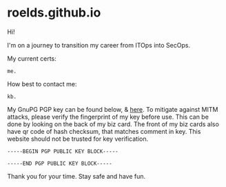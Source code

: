 # roelds.github.io

Hi!

I'm on a journey to transition my career from ITOps into SecOps.

My current certs:
```
me.
```
How best to contact me:
```
kb.
```

My GnuPG PGP key can be found below, & [here](https://github.com/roelds/roelds.github.io/raw/main/null). To mitigate against MITM attacks, please verify the fingerprint of my key before use. This can be done by looking on the back of my biz card. The front of my biz cards also have qr code of hash checksum, that matches comment in key. This website should not be trusted for key verification.

```
-----BEGIN PGP PUBLIC KEY BLOCK-----

-----END PGP PUBLIC KEY BLOCK-----
```

Thank you for your time. Stay safe and have fun.
